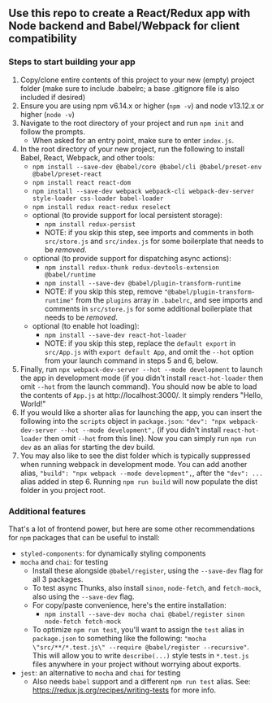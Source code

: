 ## Use this repo to create a React/Redux app with Node backend and Babel/Webpack for client compatibility

### Steps to start building your app
1. Copy/clone entire contents of this project to your new (empty) project folder (make sure to include .babelrc; a base .gitignore file is also included if desired)
2. Ensure you are using npm v6.14.x or higher (`npm -v`) and node v13.12.x or higher (`node -v`)
3. Navigate to the root directory of your project and run `npm init` and follow the prompts.
    - When asked for an entry point, make sure to enter `index.js`.
4. In the root directory of your new project, run the following to install Babel, React, Webpack, and other tools:
    - `npm install --save-dev @babel/core @babel/cli @babel/preset-env @babel/preset-react`
    - `npm install react react-dom`
    - `npm install --save-dev webpack webpack-cli webpack-dev-server style-loader css-loader babel-loader`
    - `npm install redux react-redux reselect`
    - optional (to provide support for local persistent storage):
        - `npm install redux-persist`
        - NOTE: if you skip this step, see imports and comments in both `src/store.js` and `src/index.js`
        for some boilerplate that needs to be _removed_.
    - optional (to provide support for dispatching async actions):
        - `npm install redux-thunk redux-devtools-extension @babel/runtime`
        - `npm install --save-dev @babel/plugin-transform-runtime`
        - NOTE: if you skip this step, remove `"@babel/plugin-transform-runtime"` from the `plugins` array in `.babelrc`, and see imports and comments in `src/store.js` for some additional boilerplate that needs to be _removed_.
    - optional (to enable hot loading):
        - `npm install --save-dev react-hot-loader`
        - NOTE: if you skip this step, replace the `default export` in `src/App.js` with `export default App`, and omit the `--hot` option from your launch command in steps 5 and 6, below.
5. Finally, run `npx webpack-dev-server --hot --mode development` to launch the app in development mode (if you didn't install `react-hot-loader` then omit `--hot` from the launch command). You should now be able to load the contents of `App.js` at http://localhost:3000/. It simply renders "Hello, World!"
6. If you would like a shorter alias for launching the app, you can insert the following into the `scripts` object in `package.json`: `"dev": "npx webpack-dev-server --hot --mode development",` (if you didn't install `react-hot-loader` then omit `--hot` from this line). Now you can simply run `npm run dev` as an alias for starting the dev build.
7. You may also like to see the dist folder which is typically suppressed when running webpack in development mode. You can add another alias, `"build": "npx webpack --mode development",`, after the `"dev": ...` alias added in step 6. Running `npm run build` will now populate the dist folder in you project root.

### Additional features
That's a lot of frontend power, but here are some other recommendations for `npm` packages that can be useful to install:
- `styled-components`: for dynamically styling components
- `mocha` and `chai`: for testing
    - Install these alongside `@babel/register`, using the `--save-dev` flag for all 3 packages.
    - To test async Thunks, also install `sinon`, `node-fetch`, and `fetch-mock`, also using the `--save-dev` flag.
    - For copy/paste convenience, here's the entire installation:
        - `npm install --save-dev mocha chai @babel/register sinon node-fetch fetch-mock`
    - To optimize `npm run test`, you'll want to assign the `test` alias in `package.json` to something like the following: `"mocha \"src/**/*.test.js\" --require @babel/register --recursive"`. This will allow you to write `describe(...)` style tests in `*.test.js` files anywhere in your project without worrying about exports.
- `jest`: an alternative to `mocha` and `chai` for testing
    - Also needs `babel` support and a different `npm run test` alias. See: https://redux.js.org/recipes/writing-tests for more info.
